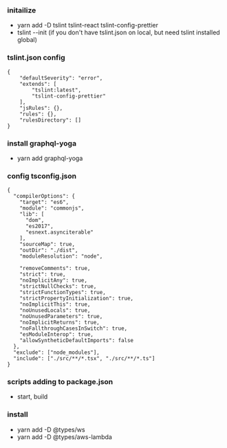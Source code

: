 ### initailize
- yarn add -D tslint tslint-react tslint-config-prettier
- tslint --init (if you don't have tslint.json on local, but need tslint installed global)

### tslint.json config
```
{
    "defaultSeverity": "error",
    "extends": [
        "tslint:latest",
        "tslint-config-prettier"
    ],
    "jsRules": {},
    "rules": {},
    "rulesDirectory": []
}
```

### install graphql-yoga 
- yarn add graphql-yoga

### config tsconfig.json
```
{
  "compilerOptions": {
    "target": "es6",
    "module": "commonjs",
    "lib": [
      "dom",
      "es2017",
      "esnext.asynciterable"
    ],
    "sourceMap": true,
    "outDir": "./dist",
    "moduleResolution": "node",

    "removeComments": true,
    "strict": true,
    "noImplicitAny": true,
    "strictNullChecks": true,
    "strictFunctionTypes": true,
    "strictPropertyInitialization": true,
    "noImplicitThis": true,
    "noUnusedLocals": true,
    "noUnusedParameters": true,
    "noImplicitReturns": true,
    "noFallthroughCasesInSwitch": true,
    "esModuleInterop": true,
    "allowSyntheticDefaultImports": false
  },
  "exclude": ["node_modules"],
  "include": ["./src/**/*.tsx", "./src/**/*.ts"]
}
```

### scripts adding to package.json
- start, build

### install 
- yarn add -D @types/ws
- yarn add -D @types/aws-lambda